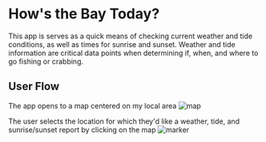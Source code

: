 # How's the Bay Today?

This app is serves as a quick means of checking current weather and tide conditions, as well as times for sunrise and sunset.
Weather and tide information are critical data points when determining if, when, and where to go fishing or crabbing.  


## User Flow

The app opens to a map centered on my local area
<img src="https://github.com/mwilliams62/hows-the-bay-today/blob/master/images/main-page.png" alt="map" style="height:80px, width:80px">

The user selects the location for which they'd like a weather, tide, and sunrise/sunset report by clicking on the map
<img src="https://github.com/mwilliams62/hows-the-bay-today/blob/master/images/marker.png" alt="marker">
